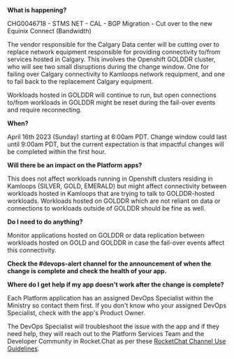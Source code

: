 **What is happening?**

CHG0046718 - STMS NET - CAL - BGP Migration - Cut over to the new Equinix Connect (Bandwidth)

The vendor responsible for the Calgary Data center will be cutting over to replace network equipment responsible for providing connectivity to/from services hosted in Calgary. This involves the Openshift GOLDDR cluster, who will see two small disruptions during the change window. One for failing over Calgary connectivity to Kamloops network requipment, and one to fail back to the replacement Calgary equipment.

Workloads hosted in GOLDDR will continue to run, but open connections to/from workloads in GOLDDR might be reset during the fail-over events and require reconnecting.

**When?**

April 16th 2023 (Sunday) starting at 6:00am PDT. Change window could last until 9:00am PDT, but the current expectation is that impactful changes will be completed within the first hour.

**Will there be an impact on the Platform apps?**

This does not affect workloads running in Openshift clusters residing in Kamloops (SILVER, GOLD, EMERALD) but might affect connectivity between workloads hosted in Kamloops that are trying to talk to GOLDDR-hosted workloads. Workloads hosted on GOLDDR which are not reliant on data or connections to workloads outside of GOLDDR should be fine as well.

**Do I need to do anything?**

Monitor applications hosted on GOLDDR or data replication between workloads hosted on GOLD and GOLDDR in case the fail-over events affect this connectivity.

**Check the #devops-alert channel for the announcement of when the change is complete and check the health of your app.**

**Where do I get help if my app doesn't work after the change is complete?**

Each Platform application has an assigned DevOps Specialist within the Ministry so contact them first. If you don't know who your assigned DevOps Specialist, check with the app's Product Owner.

The DevOps Specialist will troubleshoot the issue with the app and if they need help, they will reach out to the Platform Services Team and the Developer Community in Rocket.Chat as per these [RocketChat Channel Use Guidelines](
https://developer.gov.bc.ca/Getting-human-support-for-issues-not-covered-by-devops-requests).
